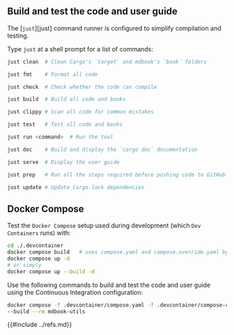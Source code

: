 ## Build and test the code and user guide

The [`just`][just] command runner is configured to simplify compilation and testing.

Type `just` at a shell prompt for a list of commands:

```sh
just clean  # Clean Cargo's `target` and mdbook's `book` folders

just fmt    # Format all code

just check  # Check whether the code can compile

just build  # Build all code and books

just clippy # Scan all code for common mistakes

just test   # Test all code and books

just run <command>  # Run the tool

just doc    # Build and display the `cargo doc` documentation

just serve  # Display the user guide

just prep   # Run all the steps required before pushing code to GitHub

just update # Update Cargo.lock dependencies
```

## Docker Compose

Test the `Docker Compose` setup used during development (which `Dev Containers` runs) with:

```bash
cd ./.devcontainer
docker compose build   # uses compose.yaml and compose.override.yaml by default
docker compose up -d
# or simply
docker compose up --build -d
```

Use the following commands to build and test the code and user guide using the Continuous Integration configuration:

```bash
docker compose -f .devcontainer/compose.yaml -f .devcontainer/compose-ci.yaml run \
--build --rm mdbook-utils
```

{{#include ../refs.md}}
